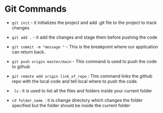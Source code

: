 # Git Commands 


- ```git init``` - it initializes the project and add .git file to the project to track changes
- ```git add .``` - it add the changes and stage them before pushing the code

- ```git commit -m "message "```  - This is the breakpoint where our application can return back. 

- ```git push origin master/main``` - This command is used to push the code to github
- ```git remote add origin link_of_repo``` : This command links the github repo with the local code and tell local where to push the code.

- ``` ls```  : it is used to list all the files and folders inside your current folder 

- ```cd folder_name ```: it is change directory which changes the folder specified but the folder should be inside the current folder